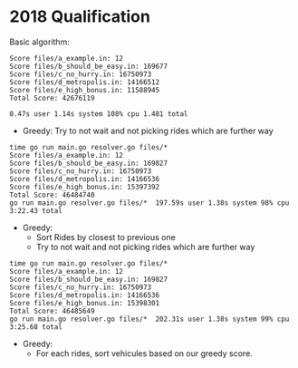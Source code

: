 # 2018 Qualification
Basic algorithm:
```
Score files/a_example.in: 12
Score files/b_should_be_easy.in: 169677
Score files/c_no_hurry.in: 16750973
Score files/d_metropolis.in: 14166512
Score files/e_high_bonus.in: 11588945
Total Score: 42676119

0.47s user 1.14s system 108% cpu 1.481 total
```

* Greedy: Try to not wait and not picking rides which are further way
```
time go run main.go resolver.go files/*
Score files/a_example.in: 12
Score files/b_should_be_easy.in: 169827
Score files/c_no_hurry.in: 16750973
Score files/d_metropolis.in: 14166536
Score files/e_high_bonus.in: 15397392
Total Score: 46484740
go run main.go resolver.go files/*  197.59s user 1.38s system 98% cpu 3:22.43 total
```

* Greedy: 
  * Sort Rides by closest to previous one
  * Try to not wait and not picking rides which are further way
```
time go run main.go resolver.go files/*
Score files/a_example.in: 12
Score files/b_should_be_easy.in: 169827
Score files/c_no_hurry.in: 16750973
Score files/d_metropolis.in: 14166536
Score files/e_high_bonus.in: 15398301
Total Score: 46485649
go run main.go resolver.go files/*  202.31s user 1.38s system 99% cpu 3:25.68 total
```

* Greedy: 
  * For each rides, sort vehicules based on our greedy score.